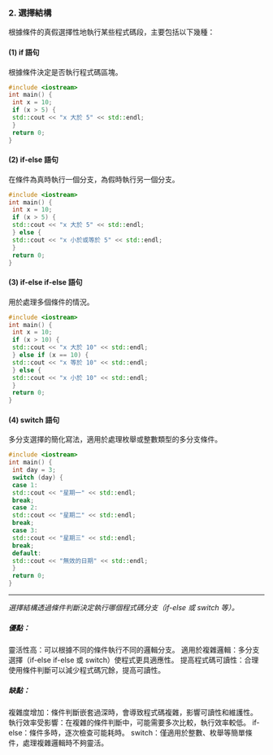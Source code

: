 
### 2. **選擇結構**

根據條件的真假選擇性地執行某些程式碼段，主要包括以下幾種：

#### (1) **if 語句**

根據條件決定是否執行程式碼區塊。

```cpp
#include <iostream>
int main() {
 int x = 10;
 if (x > 5) {
 std::cout << "x 大於 5" << std::endl;
 }
 return 0;
}
```

#### (2) **if-else 語句**

在條件為真時執行一個分支，為假時執行另一個分支。

```cpp
#include <iostream>
int main() {
 int x = 10;
 if (x > 5) {
 std::cout << "x 大於 5" << std::endl;
 } else {
 std::cout << "x 小於或等於 5" << std::endl;
 }
 return 0;
}
```

#### (3) **if-else if-else 語句**

用於處理多個條件的情況。

```cpp
#include <iostream>
int main() {
 int x = 10;
 if (x > 10) {
 std::cout << "x 大於 10" << std::endl;
 } else if (x == 10) {
 std::cout << "x 等於 10" << std::endl;
 } else {
 std::cout << "x 小於 10" << std::endl;
 }
 return 0;
}
```

#### (4) **switch 語句**

多分支選擇的簡化寫法，適用於處理枚舉或整數類型的多分支條件。

```cpp
#include <iostream>
int main() {
 int day = 3;
 switch (day) {
 case 1:
 std::cout << "星期一" << std::endl;
 break;
 case 2:
 std::cout << "星期二" << std::endl;
 break;
 case 3:
 std::cout << "星期三" << std::endl;
 break;
 default:
 std::cout << "無效的日期" << std::endl;
 }
 return 0;
}
```

---
*選擇結構透過條件判斷決定執行哪個程式碼分支（if-else 或 switch 等）。*

##### **優點：**
靈活性高：可以根據不同的條件執行不同的邏輯分支。
適用於複雜邏輯：多分支選擇（if-else if-else 或 switch）使程式更具適應性。
提高程式碼可讀性：合理使用條件判斷可以減少程式碼冗餘，提高可讀性。
##### **缺點：**
複雜度增加：條件判斷嵌套過深時，會導致程式碼複雜，影響可讀性和維護性。
執行效率受影響：在複雜的條件判斷中，可能需要多次比較，執行效率較低。
if-else：條件多時，逐次檢查可能耗時。
switch：僅適用於整數、枚舉等簡單條件，處理複雜邏輯時不夠靈活。